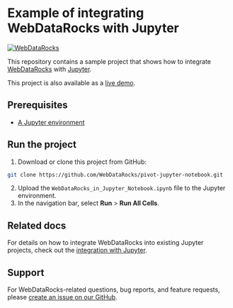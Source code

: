 # Example of integrating WebDataRocks with Jupyter
[![WebDataRocks](https://cdn.webdatarocks.com/readmes/jupyter.png)](https://www.webdatarocks.com/?r=rm_jupyter)

This repository contains a sample project that shows how to integrate [WebDataRocks](https://www.webdatarocks.com/?r=rm_jupyter) with [Jupyter](https://jupyter.org/).

This project is also available as a [live demo](https://nbviewer.jupyter.org/github/WebDataRocks/pivot-jupyter-notebook/blob/master/WebDataRocks_in_Jupyter_Notebook.ipynb).

## Prerequisites

- [A Jupyter environment](https://docs.jupyter.org/en/latest/start/index.html)

## Run the project
1. Download or clone this project from GitHub:
```bash
git clone https://github.com/WebDataRocks/pivot-jupyter-notebook.git
```
2. Upload the `WebDataRocks_in_Jupyter_Notebook.ipynb` file to the Jupyter environment.
3. In the navigation bar, select **Run** > **Run All Cells**.

## Related docs

For details on how to integrate WebDataRocks into existing Jupyter projects, check out the [integration with Jupyter](https://www.webdatarocks.com/doc/integration-with-jupyter-notebook/?r=rm_jupyter).

## Support

For WebDataRocks-related questions, bug reports, and feature requests, please [create an issue on our GitHub](https://github.com/WebDataRocks/web-pivot-table/issues).
